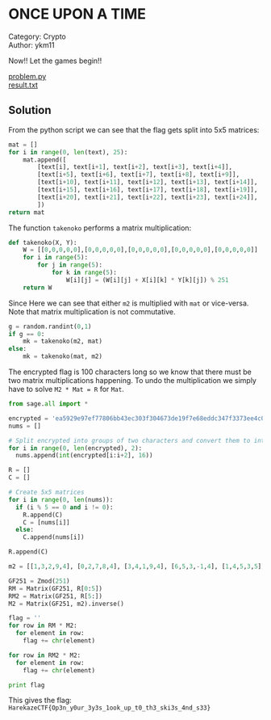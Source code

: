 # ONCE UPON A TIME

Category: Crypto<br/>
Author: ykm11

Now!! Let the games begin!!

[problem.py](problem.py)<br/>
[result.txt](result.txt)

## Solution

From the python script we can see that the flag gets split into 5x5 matrices:

```python
mat = []
for i in range(0, len(text), 25):
    mat.append([
        [text[i], text[i+1], text[i+2], text[i+3], text[i+4]],
        [text[i+5], text[i+6], text[i+7], text[i+8], text[i+9]],
        [text[i+10], text[i+11], text[i+12], text[i+13], text[i+14]],
        [text[i+15], text[i+16], text[i+17], text[i+18], text[i+19]],
        [text[i+20], text[i+21], text[i+22], text[i+23], text[i+24]],
        ])
return mat
```

The function `takenoko` performs a matrix multiplication:

```python
def takenoko(X, Y):
    W = [[0,0,0,0,0],[0,0,0,0,0],[0,0,0,0,0],[0,0,0,0,0],[0,0,0,0,0]]
    for i in range(5):
        for j in range(5):
            for k in range(5):
                W[i][j] = (W[i][j] + X[i][k] * Y[k][j]) % 251
    return W
```

Since Here we can see that either `m2` is multiplied with `mat` or vice-versa.
Note that matrix multiplication is not commutative.

```python
g = random.randint(0,1)
if g == 0:
    mk = takenoko(m2, mat)
else:
    mk = takenoko(mat, m2)
```

The encrypted flag is 100 characters long so we know that there must be two matrix multiplications happening. To undo
the multiplication we simply have to solve `M2 * Mat = R` for `Mat`.

```python
from sage.all import *

encrypted = 'ea5929e97ef77806bb43ec303f304673de19f7e68eddc347f3373ee4c0b662bc37764f74cbb8bb9219e7b5dbc59ca4a42018'
nums = []

# Split encrypted into groups of two characters and convert them to ints
for i in range(0, len(encrypted), 2):
  nums.append(int(encrypted[i:i+2], 16))

R = []
C = []

# Create 5x5 matrices
for i in range(0, len(nums)):
  if (i % 5 == 0 and i != 0):
    R.append(C)
    C = [nums[i]]
  else:
    C.append(nums[i])

R.append(C)

m2 = [[1,3,2,9,4], [0,2,7,8,4], [3,4,1,9,4], [6,5,3,-1,4], [1,4,5,3,5]]

GF251 = Zmod(251)
RM = Matrix(GF251, R[0:5])
RM2 = Matrix(GF251, R[5:])
M2 = Matrix(GF251, m2).inverse()

flag = ''
for row in RM * M2:
  for element in row:
    flag += chr(element)

for row in RM2 * M2:
  for element in row:
    flag += chr(element)

print flag
```

This gives the flag: `HarekazeCTF{Op3n_y0ur_3y3s_1ook_up_t0_th3_ski3s_4nd_s33}`
